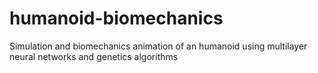 # humanoid-biomechanics
Simulation and biomechanics animation of an humanoid using multilayer neural networks and genetics algorithms
